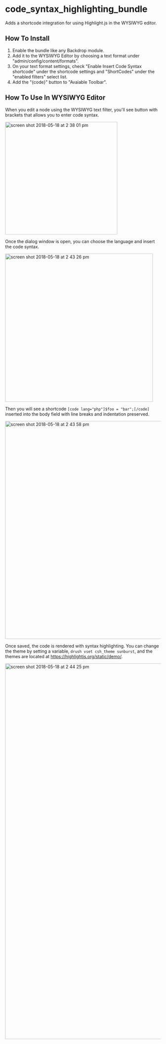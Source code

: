 # code_syntax_highlighting_bundle

Adds a shortcode integration for using Highlight.js in the WYSIWYG editor.

## How To Install

1. Enable the bundle like any Backdrop module. 
2. Add it to the WYSIWYG Editor by choosing a text format under "admin/config/content/formats".
3. On your text format settings, check "Enable Insert Code Syntax shortcode" under the shortcode settings and "ShortCodes" under the "enabled filters"
select list.
4. Add the "{code}" button to "Avaiable Toolbar".

## How To Use In WYSIWYG Editor

When you edit a node using the WYSIWYG text filter, you'll see button with brackets that allows you to enter code syntax.

<img width="363" alt="screen shot 2018-05-18 at 2 38 01 pm" src="https://user-images.githubusercontent.com/3640707/40257012-c22b0bbe-5aa9-11e8-845c-6a772b0272ff.png">

Once the dialog window is open, you can choose the language and insert the code syntax. 

<img width="478" alt="screen shot 2018-05-18 at 2 43 26 pm" src="https://user-images.githubusercontent.com/3640707/40257035-dc79e7f6-5aa9-11e8-9727-da38739f5492.png">

Then you will see a shortcode `[code lang="php"]$foo = "bar";[/code]` inserted into the body field with line breaks and indentation preserved.

<img width="703" alt="screen shot 2018-05-18 at 2 43 58 pm" src="https://user-images.githubusercontent.com/3640707/40257051-efe06f90-5aa9-11e8-9417-e55114b2c451.png">

Once saved, the code is rendered with syntax highlighting. You can change the theme by setting a variable, `drush vset csh_theme sunburst`, and the 
themes are located at https://highlightjs.org/static/demo/.

<img width="1212" alt="screen shot 2018-05-18 at 2 44 25 pm" src="https://user-images.githubusercontent.com/3640707/40257071-009f761e-5aaa-11e8-96eb-2e959289029c.png">
